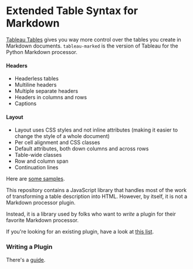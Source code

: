 # Extended Table Syntax for Markdown

[Tableau Tables](https://tableau-tables.github.io) gives you way more control 
over the tables you create in Markdown documents. `tableau-marked` is the version of Tableau 
for the Python Markdown processor.

#### Headers

* Headerless tables
* Multiline headers
* Multiple separate headers
* Headers in columns and rows
* Captions

#### Layout

* Layout uses CSS styles and not inline attributes (making it easier to
  change the style of a whole document)
* Per cell alignment and CSS classes
* Default attributes, both down columns and across rows
* Table-wide classes
* Row and column span
* Continuation lines

Here are [some samples](https://tableau-tables.github.io/samples/).

This repository contains a JavaScript library that handles most of
the work of transforming a table description into HTML. However, by
itself, it is not a Markdown processor plugin.

Instead, it is a library used by folks who want to _write_ a plugin for their favorite
Markdown processor.

If you're looking for an existing plugin, have a look at [this list](https://tableau-tables.github.io#if-you-want-to-use-tableau-tables).

### Writing a Plugin

There's a [guide](https://tableau-tables.github.io/write_javascript_plugin/).


